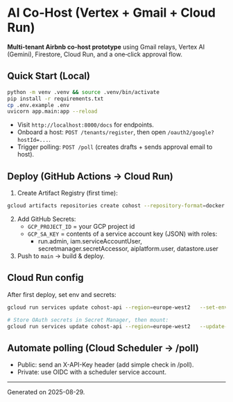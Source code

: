 # AI Co‑Host (Vertex + Gmail + Cloud Run)
**Multi-tenant Airbnb co-host prototype** using Gmail relays, Vertex AI (Gemini), Firestore, Cloud Run, and a one‑click approval flow.

## Quick Start (Local)
```bash
python -m venv .venv && source .venv/bin/activate
pip install -r requirements.txt
cp .env.example .env
uvicorn app.main:app --reload
```
- Visit `http://localhost:8000/docs` for endpoints.
- Onboard a host: `POST /tenants/register`, then open `/oauth2/google?hostId=...`.
- Trigger polling: `POST /poll` (creates drafts + sends approval email to host).

## Deploy (GitHub Actions → Cloud Run)
1) Create Artifact Registry (first time):
```bash
gcloud artifacts repositories create cohost --repository-format=docker --location=europe-west2
```
2) Add GitHub Secrets:
   - `GCP_PROJECT_ID` = your GCP project id
   - `GCP_SA_KEY` = contents of a service account key (JSON) with roles:
     - run.admin, iam.serviceAccountUser, secretmanager.secretAccessor, aiplatform.user, datastore.user
3) Push to `main` → build & deploy.

## Cloud Run config
After first deploy, set env and secrets:
```bash
gcloud run services update cohost-api --region=europe-west2   --set-env-vars BASE_URL=https://<cloud-run-url>,SECRET_KEY=<long-random>,APPROVE_MODE=false

# Store OAuth secrets in Secret Manager, then mount:
gcloud run services update cohost-api --region=europe-west2   --update-secrets OAUTH_CLIENT_ID=OAUTH_CLIENT_ID:latest,OAUTH_CLIENT_SECRET=OAUTH_CLIENT_SECRET:latest,OAUTH_REDIRECT_URI=OAUTH_REDIRECT_URI:latest
```

## Automate polling (Cloud Scheduler → /poll)
- Public: send an X-API-Key header (add simple check in /poll).
- Private: use OIDC with a scheduler service account.

---
Generated on 2025-08-29.
